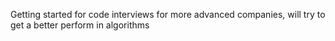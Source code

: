 Getting started for code interviews for more advanced companies, will try to get a better perform in algorithms
